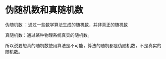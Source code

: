 # 伪随机数和真随机数

伪随机数 ：通过一些数学算法生成的随机数，并非真正的随机数

真随机数：通过某种物理系统真实的随机数。

所以说要想真的随机数使用算法是不可能，算法的随机都是伪随机数，不是真实的随机数。
